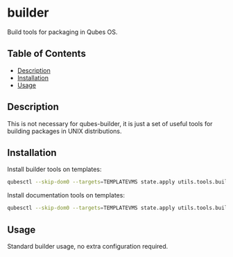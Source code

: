 # builder

Build tools for packaging in Qubes OS.

## Table of Contents

* [Description](#description)
* [Installation](#installation)
* [Usage](#usage)

## Description

This is not necessary for qubes-builder, it is just a set of useful tools for
building packages in UNIX distributions.

## Installation

Install builder tools on templates:
```sh
qubesctl --skip-dom0 --targets=TEMPLATEVMS state.apply utils.tools.builder.core
```
Install documentation tools on templates:
```sh
qubesctl --skip-dom0 --targets=TEMPLATEVMS state.apply utils.tools.builder.doc
```

## Usage

Standard builder usage, no extra configuration required.
